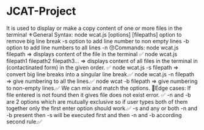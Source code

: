 # JCAT-Project
It is used to display or make a copy content of one or more files in the terminal ⚜️General Syntax:  node wcat.js [options] [filepaths] option to remove big line break -s option to add line number to non empty lines -b option to add line numbers to all lines -n 😚Commands:      node wcat.js filepath => displays content of the file in the terminal ✅     node wcat.js filepath1 filepath2 filepath3... => displays content of all files in the terminal in (contactinated form) in the given order. ✅     node wcat.js -s filepath => convert big line breaks into a singular line break.✅     node wcat.js -n filepath => give numbering to all the lines.✅     node wcat -b filepath => give numbering to non-empty lines.✅     We can mix and match the options.  😬Edge cases:      If file entered is not found then it gives file does not exist error. ✅     -n and -b are 2 options which are mutually exclusive so if user types both of them together only the first enter option should work.✅     -s and any or both -n and -b present then -s will be executed first and then -n and -b according second rule.✅ 

